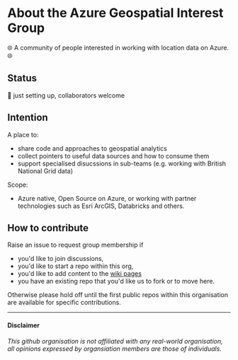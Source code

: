 # About the Azure Geospatial Interest Group

🌐 A community of people interested in working with location data on Azure. 🌐

## Status 
🚧 just setting up, collaborators welcome

## Intention
A place to:
- share code and approaches to geospatial analytics
- collect pointers to useful data sources and how to consume them
- support specialised disucssions in sub-teams (e.g. working with British National Grid data)

Scope: 
- Azure native, Open Source on Azure, or working with partner technologies such as Esri ArcGIS, Databricks and others. 

## How to contribute
Raise an issue to request group membership if 
- you'd like to join discussions, 
- you'd like to start a repo within this org, 
- you'd like to add content to the [wiki pages](https://github.com/azuregig/AzureGigWiki/wiki)
- you have an existing repo that you'd like us to fork or to move here. 

Otherwise please hold off until the first public repos within this organisation are available for specific contributions.


<hr />

#### Disclaimer
*This github organisation is not affiliated with any real-world organisation, all opinions expressed by organsiation members are those of individuals.*
